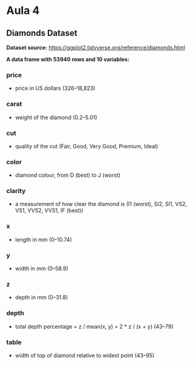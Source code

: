# Aula 4
## Diamonds Dataset
**Dataset source:** https://ggplot2.tidyverse.org/reference/diamonds.html  

**A data frame with 53940 rows and 10 variables:**

### price
*   price in US dollars ($326–$18,823)

### carat
*   weight of the diamond (0.2–5.01)

### cut
*   quality of the cut (Fair, Good, Very Good, Premium, Ideal)

### color
*   diamond colour, from D (best) to J (worst)

### clarity
*   a measurement of how clear the diamond is (I1 (worst), SI2, SI1, VS2, VS1, VVS2, VVS1, IF (best))

### x
*   length in mm (0–10.74)

### y
*   width in mm (0–58.9)

### z
*   depth in mm (0–31.8)

### depth
*   total depth percentage = z / mean(x, y) = 2 * z / (x + y) (43–79)

### table
*   width of top of diamond relative to widest point (43–95)
